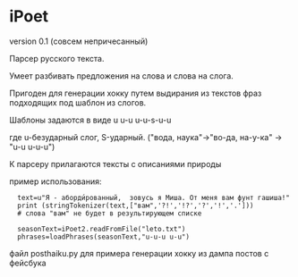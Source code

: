 # iPoet
version 0.1 (совсем непричесанный)

Парсер русского текста.

Умеет разбивать предложения на слова и слова на слога.

Пригоден для генерации хокку путем выдирания из текстов фраз подходящих под шаблон из слогов. 

Шаблоны задаются в виде u u-u u-u-s-u-u 

где u-безударный слог, S-ударный. ("вода, наука"->"во-да, на-у-ка" -> "u-u u-u-u")

К парсеру прилагаются тексты с описаниями природы

пример использования:

      text=u"Я - аборди́рованный,  зовусь я Миша. От меня вам фунт гашиша!"
      print (stringTokenizer(text,["вам",'?!','!?','?','!','.']))
      # слова "вам" не будет в результирующем списке
      
      seasonText=iPoet2.readFromFile("leto.txt")
      phrases=loadPhrases(seasonText,"u-u-u u-u")

файл posthaiku.py для примера генерации хокку из дампа постов с фейсбука


